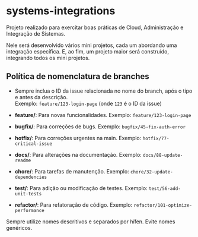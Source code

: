 # systems-integrations

Projeto realizado para exercitar boas práticas de Cloud, Administração e Integração de Sistemas.

Nele será desenvolvido vários mini projetos, cada um abordando uma integração específica. E, ao fim,
um projeto maior será construído, integrando todos os mini projetos.

## Política de nomenclatura de branches

- Sempre inclua o ID da issue relacionada no nome do branch, após o tipo e antes da descrição.  
  Exemplo: `feature/123-login-page` (onde `123` é o ID da issue)

- **feature/**: Para novas funcionalidades. Exemplo: `feature/123-login-page`
- **bugfix/**: Para correções de bugs. Exemplo: `bugfix/45-fix-auth-error`
- **hotfix/**: Para correções urgentes na main. Exemplo: `hotfix/77-critical-issue`
- **docs/**: Para alterações na documentação. Exemplo: `docs/88-update-readme`
- **chore/**: Para tarefas de manutenção. Exemplo: `chore/32-update-dependencies`
- **test/**: Para adição ou modificação de testes. Exemplo: `test/56-add-unit-tests`
- **refactor/**: Para refatoração de código. Exemplo: `refactor/101-optimize-performance`

Sempre utilize nomes descritivos e separados por hífen. Evite nomes genéricos.
